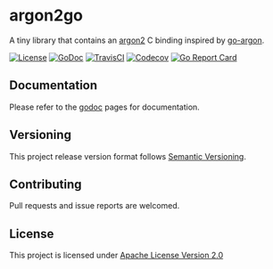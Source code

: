 # argon2go
A tiny library that contains an [argon2](https://github.com/P-H-C/phc-winner-argon2/) C binding inspired by [go-argon](https://github.com/tvdburgt/go-argon2).

[![License](https://img.shields.io/badge/license-apache%20v2.0-blue.svg?style=flat-square)](https://opensource.org/licenses/Apache-2.0)
[![GoDoc](https://img.shields.io/badge/godoc-reference-blue.svg?style=flat-square)](https://godoc.org/github.com/adzr/argon2go)
[![TravisCI](https://img.shields.io/travis/com/adzr/argon2go.svg?style=flat-square)](https://travis-ci.com/adzr/argon2go)
[![Codecov](https://img.shields.io/codecov/c/github/adzr/argon2go.svg?style=flat-square)](https://codecov.io/gh/adzr/argon2go)
[![Go Report Card](https://goreportcard.com/badge/github.com/adzr/argon2go?style=flat-square)](https://goreportcard.com/report/github.com/adzr/argon2go)

## Documentation
Please refer to the [godoc](https://godoc.org/github.com/adzr/argon2go) pages for documentation.

## Versioning
This project release version format follows [Semantic Versioning](http://semver.org/).

## Contributing
Pull requests and issue reports are welcomed.

## License
This project is licensed under [Apache License Version 2.0](http://www.apache.org/licenses/LICENSE-2.0.txt)
